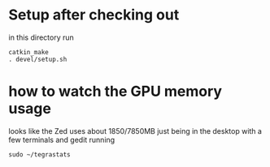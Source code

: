 # Setup after checking out
in this directory run
```
catkin_make
. devel/setup.sh
```





# how to watch the GPU memory usage
looks like the Zed uses about 1850/7850MB just being in the desktop with a few terminals and gedit running
```
sudo ~/tegrastats
```

